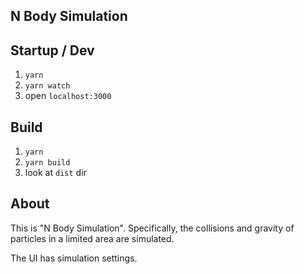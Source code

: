 ## N Body Simulation

## Startup / Dev

1. `yarn`
2. `yarn watch`
3. open `localhost:3000`

## Build
1. `yarn`
2. `yarn build`
3. look at `dist` dir

## About

This is "N Body Simulation". Specifically, the collisions and gravity of particles in a limited area are simulated.

The UI has simulation settings.
